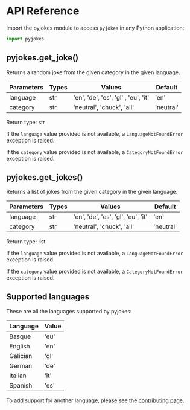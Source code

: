 # API Reference

Import the pyjokes module to access `pyjokes` in any Python application:

```python
import pyjokes
```

## pyjokes.get_joke()

Returns a random joke from the given category in the given language.

| Parameters | Types | Values | Default |
| ---------- | ----- | ------ | ------- |
| language   | str   | 'en', 'de', 'es', 'gl' , 'eu', 'it'| 'en' |
| category   | str   | 'neutral', 'chuck', 'all' | 'neutral' |

Return type: str

If the `language` value provided is not available, a `LanguageNotFoundError` exception is raised.

If the `category` value provided is not available, a `CategoryNotFoundError` exception is raised.

## pyjokes.get_jokes()

Returns a list of jokes from the given category in the given language.

| Parameters | Types | Values | Default |
| ---------- | ----- | ------ | ------- |
| language   | str   | 'en', 'de', 'es', 'gl', 'eu', 'it' | 'en' |
| category   | str   | 'neutral', 'chuck', 'all' | 'neutral' |

Return type: list

If the `language` value provided is not available, a `LanguageNotFoundError` exception is raised.

If the `category` value provided is not available, a `CategoryNotFoundError` exception is raised.

## Supported languages

These are all the languages supported by pyjokes:

| Language   | Value | 
| ---------- | ----- | 
| Basque     | 'eu'  | 
| English    | 'en'  | 
| Galician   | 'gl'  | 
| German     | 'de'  | 
| Italian    | 'it'  |
| Spanish    | 'es'  | 

To add support for another language, please see the [contributing page](https://github.com/pyjokes/pyjokes/blob/master/CONTRIBUTING.md).

